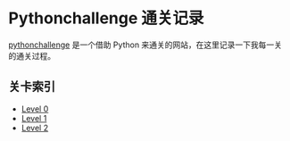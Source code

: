 # Pythonchallenge 通关记录

[pythonchallenge](http://www.pythonchallenge.com/) 是一个借助 Python 来通关的网站，在这里记录一下我每一关的通关过程。

## 关卡索引

* [Level 0](https://github.com/HankChow/pythonchallenge/tree/master/Level0)
* [Level 1](https://github.com/HankChow/pythonchallenge/tree/master/Level1)
* [Level 2](https://github.com/HankChow/pythonchallenge/tree/master/Level2)
